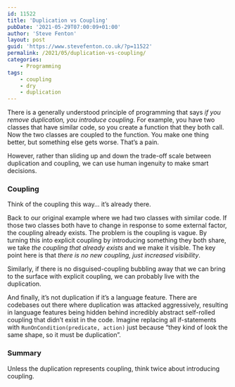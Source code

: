 ```yaml
---
id: 11522
title: 'Duplication vs Coupling'
pubDate: '2021-05-29T07:00:09+01:00'
author: 'Steve Fenton'
layout: post
guid: 'https://www.stevefenton.co.uk/?p=11522'
permalink: /2021/05/duplication-vs-coupling/
categories:
    - Programming
tags:
    - coupling
    - dry
    - duplication
---
```


There is a generally understood principle of programming that says *if you remove duplication, you introduce coupling*. For example, you have two classes that have similar code, so you create a function that they both call. Now the two classes are coupled to the function. You make one thing better, but something else gets worse. That’s a pain.

However, rather than sliding up and down the trade-off scale between duplication and coupling, we can use human ingenuity to make smart decisions.

### Coupling

Think of the coupling this way… it’s already there.

Back to our original example where we had two classes with similar code. If those two classes both have to change in response to some external factor, the coupling already exists. The problem is the coupling is vague. By turning this into explicit coupling by introducing something they both share, we take *the coupling that already exists* and we make it visible. The key point here is that *there is no new coupling, just increased visibility*.

Similarly, if there is no disguised-coupling bubbling away that we can bring to the surface with explicit coupling, we can probably live with the duplication.

And finally, it’s not duplication if it’s a language feature. There are codebases out there where duplication was attacked aggressively, resulting in language features being hidden behind incredibly abstract self-rolled coupling that didn’t exist in the code. Imagine replacing all if-statements with `RunOnCondition(predicate, action)` just because “they kind of look the same shape, so it must be duplication”.

### Summary

Unless the duplication represents coupling, think twice about introducing coupling.